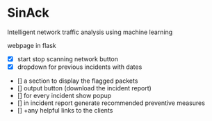 # SinAck

Intelligent network traffic analysis using machine learning

webpage in flask
- [x] start stop scanning network button
- [x] dropdown for previous incidents with dates
- [] a section to display the flagged packets
- [] output button (download the incident report)
- [] for every incident show popup
- [] in incident report generate recommended preventive measures
- [] +any helpful links to the clients